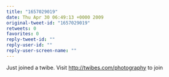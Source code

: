 ```yaml
---
title: "1657029019"
date: Thu Apr 30 06:49:13 +0000 2009
original-tweet-id: "1657029019"
retweets: 0
favorites: 0
reply-tweet-id: ""
reply-user-id: ""
reply-user-screen-name: ""
---
```

Just joined a twibe. Visit http://twibes.com/photography to join
